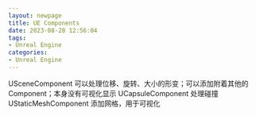 ```yaml
---
layout: newpage
title: UE Components
date: 2023-08-28 12:56:04
tags:
- Unreal Engine
categories:
- Unreal Engine
---
```


USceneComponent 可以处理位移、旋转、大小的形变；可以添加附着其他的Component；本身没有可视化显示
UCapsuleComponent 处理碰撞
UStaticMeshComponent 添加网格，用于可视化